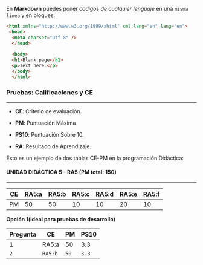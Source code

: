 En **Markdown** puedes poner *codigos de cualquier lenguaje* en una `misma linea` y en bloques:

```html
<html xmlns="http://www.w3.org/1999/xhtml" xml:lang="en" lang="en">
 <head>
  <meta charset="utf-8" />
  </head>
  
  <body>
  <h1>Blank page</h1>
  <p>Text here.</p>
  </body>
  </html>
  ```
### **Pruebas: Calificaciones y CE**
---
* **CE**: Criterio de evaluación.

* **PM**: Puntuación Máxima

* **PS10**: Puntuación Sobre 10.

* **RA**: Resultado de Aprendizaje.

Esto es un ejemplo de dos tablas CE-PM en la programación Didáctica:

#### UNIDAD DIDÁCTICA 5 - RA5 (PM total: 150)
---

| CE |**RA5:a**|**RA5:b**|**RA5:c**|**RA5:d**|**RA5:e**|**RA5:f**|
|----|---------|---------|---------|---------|---------|---------|
| PM |  50     |  50     |  10     |  10     |  20     |  10     |

**Opción 1(ideal para pruebas de desarrollo)**

| Pregunta | CE | PM | PS10 |
|----------|----|----|------|
| 1 | RA5:a | 50 | 3.3|
| `2` | `RA5:b`| `50` | `3.3`|


